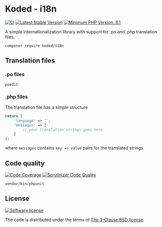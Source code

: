 Koded - i18n
============

[![CI](https://github.com/kodedphp/i18n/actions/workflows/unit-tests.yml/badge.svg)](https://github.com/kodedphp/i18n/actions/workflows/ci.yml)
[![Latest Stable Version](https://img.shields.io/packagist/v/koded/i18n.svg)](https://packagist.org/packages/koded/i18n)
[![Minimum PHP Version: 8.1](https://img.shields.io/badge/php-%3E%3D%208.1-8892BF.svg)](https://php.net/)

A simple internationalization library with support for .po and .php translation files.

    composer require koded/i18n

Translation files
-----------------

### .po files

`poedit`

### .php files

The translation file has a simple structure

```php
return [
    'language' => '',
    'messages' => [
        // your translation strings goes here
    ]
];
```

where `messages` contains `key => value` pairs for the translated strings. 

Code quality
------------

[![Code Coverage](https://scrutinizer-ci.com/g/kodedphp/i18n/badges/coverage.png?b=master)](https://scrutinizer-ci.com/g/kodedphp/i18n/?branch=master)
[![Scrutinizer Code Quality](https://scrutinizer-ci.com/g/kodedphp/i18n/badges/quality-score.png?b=master)](https://scrutinizer-ci.com/g/kodedphp/i18n/?branch=master)

```shell script
vendor/bin/phpunit
```

License
-------

[![Software license](https://img.shields.io/badge/License-BSD%203--Clause-blue.svg)](LICENSE)

The code is distributed under the terms of [The 3-Clause BSD license](LICENSE).

